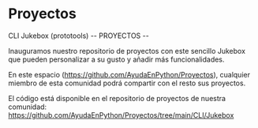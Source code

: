 # Proyectos

CLI Jukebox (prototools)
-- PROYECTOS --

Inauguramos nuestro repositorio de proyectos con este sencillo Jukebox que pueden personalizar a su gusto y añadir más funcionalidades.

En este espacio (https://github.com/AyudaEnPython/Proyectos), cualquier miembro de esta comunidad podrá compartir con el resto sus proyectos.

El código está disponible en el repositorio de proyectos de nuestra comunidad:
https://github.com/AyudaEnPython/Proyectos/tree/main/CLI/Jukebox
